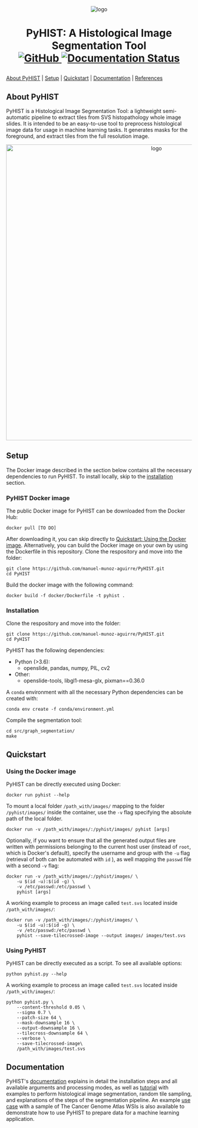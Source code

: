 <div align="center">
<img src="https://raw.githubusercontent.com/manuel-munoz-aguirre/PyHIST/master/docs/resources/pyhist293px.png" alt="logo"></img>
</div>

<h1 align="center">
<p>PyHIST: A Histological Image Segmentation Tool
<br>
<a href="https://github.com/manuel-munoz-aguirre/PyHIST/blob/master/LICENSE">
<img alt="GitHub" src="https://img.shields.io/badge/License-GPLv3-blue.svg">
</a>

<a href='https://pyhist.readthedocs.io/en/latest/?badge=latest'>
<img src='https://readthedocs.org/projects/pyhist/badge/?version=latest' alt='Documentation Status' />
</a>
</h1>

[About PyHIST](#about) | [Setup](#setup) | [Quickstart](#quickstart) | [Documentation](#documentation) | [References](#references)

## About PyHIST<a name="about"></a>

PyHIST is a Histological Image Segmentation Tool: a lightweight semi-automatic pipeline to extract tiles from SVS histopathology whole image slides. It is intended to be an easy-to-use tool to preprocess histological image data for usage in machine learning tasks. It generates masks for the foreground, and extract tiles from the full resolution image.

<div align="center">
<img src="https://raw.githubusercontent.com/manuel-munoz-aguirre/PyHIST/master/docs/resources/how_pyhist_works.png" alt="logo" width=800></img>
</div>

## Setup<a name="setup"></a>
The Docker image described in the section below contains all the necessary dependencies to run PyHIST. To install locally, skip to the [installation](#installation) section.

### PyHIST Docker image
The public Docker image for PyHIST can be downloaded from the Docker Hub:
```shell
docker pull [TO DO]
```

After downloading it, you can skip directly to [Quickstart: Using the Docker image](#usedocker). Alternatively, you can build the Docker image on your own by using the Dockerfile in this repository. Clone the respository and move into the folder:
```shell
git clone https://github.com/manuel-munoz-aguirre/PyHIST.git
cd PyHIST
```

Build the docker image with the following command:
```shell
docker build -f docker/Dockerfile -t pyhist .
```

### Installation<a name="installation"></a>
Clone the respository and move into the folder:
```shell
git clone https://github.com/manuel-munoz-aguirre/PyHIST.git
cd PyHIST
```

PyHIST has the following dependencies:
* Python (>3.6):
  * openslide, pandas, numpy, PIL, cv2
* Other:
  * openslide-tools, libgl1-mesa-glx, pixman==0.36.0

A `conda` environment with all the necessary Python dependencies can be created with:
```
conda env create -f conda/environment.yml
```

Compile the segmentation tool:
```
cd src/graph_segmentation/
make
```

## Quickstart<a name="quickstart"></a>
### Using the Docker image<a name="usedocker"></a>
PyHIST can be directly executed using Docker:
```shell
docker run pyhist --help
```

To mount a local folder `/path_with/images/` mapping to the folder `/pyhist/images/` inside the container, use the `-v` flag specifying the absolute path of the local folder. 
```shell
docker run -v /path_with/images/:/pyhist/images/ pyhist [args]
```

Optionally, if you want to ensure that all the generated output files are written with permissions belonging to the current host user (instead of `root`, which is Docker's default), specify the username and group with the `-u` flag (retrieval of both can be automated with `id` ), as well mapping the `passwd` file with a second `-v` flag: 
```shell
docker run -v /path_with/images/:/pyhist/images/ \
	-u $(id -u):$(id -g) \ 
	-v /etc/passwd:/etc/passwd \
	pyhist [args]
```

A working example to process an image called `test.svs` located inside `/path_with/images/`:
```shell
docker run -v /path_with/images/:/pyhist/images/ \
	-u $(id -u):$(id -g) \
	-v /etc/passwd:/etc/passwd \
	pyhist --save-tilecrossed-image --output images/ images/test.svs
```

### Using PyHIST
PyHIST can be directly executed as a script. To see all available options:
```
python pyhist.py --help
```

A working example to process an image called `test.svs` located inside `/path_with/images/`:
```
python pyhist.py \
	--content-threshold 0.05 \
	--sigma 0.7 \
	--patch-size 64 \
	--mask-downsample 16 \
	--output-downsample 16 \
	--tilecross-downsample 64 \
	--verbose \
	--save-tilecrossed-image\
	/path_with/images/test.svs
```

## Documentation <a name="documentation"></a>
PyHIST's [documentation](https://pyhist.readthedocs.io/) explains in detail the installation steps and all available arguments and processing modes, as well as [tutorial](https://pyhist.readthedocs.io/en/latest/tutorial/) with examples to perform histological image segmentation, random tile sampling, and explanations of the steps of the segmentation pipeline. An example [use case](https://pyhist.readthedocs.io/en/latest/testcase/) with a sample of The Cancer Genome Atlas WSIs is also available to demonstrate how to use PyHIST to prepare data for a machine learning application.
